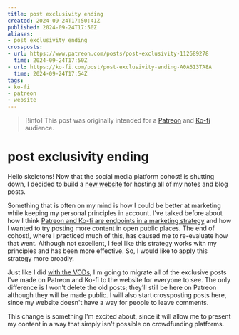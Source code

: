 ```yaml
---
title: post exclusivity ending
created: 2024-09-24T17:50:41Z
published: 2024-09-24T17:50Z
aliases:
- post exclusivity ending
crossposts:
- url: https://www.patreon.com/posts/post-exclusivity-112689278
  time: 2024-09-24T17:50Z
- url: https://ko-fi.com/post/post-exclusivity-ending-A0A613TA8A
  time: 2024-09-24T17:54Z
tags:
- ko-fi
- patreon
- website
---
```


> [!info]
> This post was originally intended for a [Patreon](../tags/patreon.md) and [Ko-fi](../tags/ko-fi.md) audience.

# post exclusivity ending

Hello skeletons! Now that the social media platform cohost! is shutting down, I decided to build a [new website](https://www.exodrifter.space/) for hosting all of my notes and blog posts.

Something that is often on my mind is how I could be better at marketing while keeping my personal principles in account. I've talked before about how I think [Patreon and Ko-fi are endpoints in a marketing strategy](https://www.patreon.com/posts/marketing-and-76414045) and how I wanted to try posting more content in open public places. The end of cohost!, where I practiced much of this, has caused me to re-evaluate how that went. Although not excellent, I feel like this strategy works with my principles and has been more effective. So, I would like to apply this strategy more broadly.

Just like I did [with the VODs](https://www.patreon.com/posts/vod-archive-76479561), I'm going to migrate all of the exclusive posts I've made on Patreon and Ko-fi to the website for everyone to see. The only difference is I won't delete the old posts; they'll still be here on Patreon although they will be made public. I will also start crossposting posts here, since my website doesn't have a way for people to leave comments.

This change is something I'm excited about, since it will allow me to present my content in a way that simply isn't possible on crowdfunding platforms.
